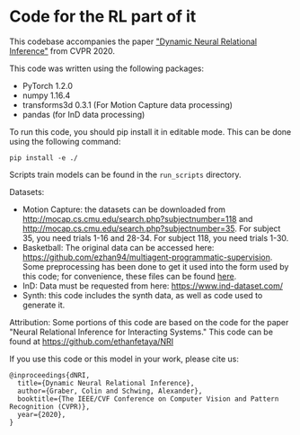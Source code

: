 # Code for the RL part of it

This codebase accompanies the paper ["Dynamic Neural Relational Inference"](http://openaccess.thecvf.com/content_CVPR_2020/html/Graber_Dynamic_Neural_Relational_Inference_CVPR_2020_paper.html) from CVPR 2020.

This code was written using the following packages:
- PyTorch 1.2.0
- numpy 1.16.4
- transforms3d 0.3.1 (For Motion Capture data processing)
- pandas (for InD data processing)

To run this code, you should pip install it in editable mode. This can be done using the following command:

`pip install -e ./`

Scripts train models can be found in the `run_scripts` directory.

Datasets:
- Motion Capture: the datasets can be downloaded from http://mocap.cs.cmu.edu/search.php?subjectnumber=118 
  and http://mocap.cs.cmu.edu/search.php?subjectnumber=35. For subject 35, you need trials 1-16 and 28-34.
  For subject 118, you need trials 1-30.
- Basketball: The original data can be accessed here: https://github.com/ezhan94/multiagent-programmatic-supervision. Some preprocessing has been done to get it used into the form used by this code; for convenience, these files can be found [here](https://drive.google.com/file/d/1x4243T1TOymrvTJKV5D7S2pQFS-mSwxf/view?usp=sharing).
- InD: Data must be requested from here: https://www.ind-dataset.com/
- Synth: this code includes the synth data, as well as code used to generate it.

Attribution:
Some portions of this code are based on the code for the paper "Neural Relational Inference for Interacting
Systems." This code can be found at https://github.com/ethanfetaya/NRI

If you use this code or this model in your work, please cite us:

    @inproceedings{dNRI,
      title={Dynamic Neural Relational Inference},
      author={Graber, Colin and Schwing, Alexander},
      booktitle={The IEEE/CVF Conference on Computer Vision and Pattern Recognition (CVPR)},
      year={2020},
    }
  
  

